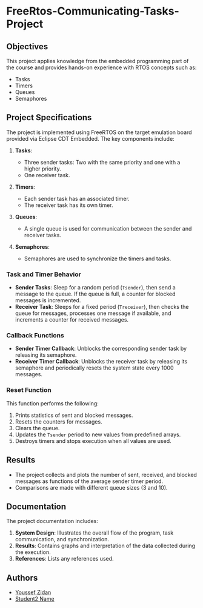 # FreeRtos-Communicating-Tasks-Project

## Objectives
This project applies knowledge from the embedded programming part of the course and provides hands-on experience with RTOS concepts such as:
- Tasks
- Timers
- Queues
- Semaphores

## Project Specifications
The project is implemented using FreeRTOS on the target emulation board provided via Eclipse CDT Embedded. The key components include:

1. **Tasks**:
    - Three sender tasks: Two with the same priority and one with a higher priority.
    - One receiver task.

2. **Timers**:
    - Each sender task has an associated timer.
    - The receiver task has its own timer.

3. **Queues**:
    - A single queue is used for communication between the sender and receiver tasks.

4. **Semaphores**:
    - Semaphores are used to synchronize the timers and tasks.

### Task and Timer Behavior
- **Sender Tasks**: Sleep for a random period (`Tsender`), then send a message to the queue. If the queue is full, a counter for blocked messages is incremented.
- **Receiver Task**: Sleeps for a fixed period (`Treceiver`), then checks the queue for messages, processes one message if available, and increments a counter for received messages.

### Callback Functions
- **Sender Timer Callback**: Unblocks the corresponding sender task by releasing its semaphore.
- **Receiver Timer Callback**: Unblocks the receiver task by releasing its semaphore and periodically resets the system state every 1000 messages.

### Reset Function
This function performs the following:
1. Prints statistics of sent and blocked messages.
2. Resets the counters for messages.
3. Clears the queue.
4. Updates the `Tsender` period to new values from predefined arrays.
5. Destroys timers and stops execution when all values are used.

## Results
- The project collects and plots the number of sent, received, and blocked messages as functions of the average sender timer period.
- Comparisons are made with different queue sizes (3 and 10).

## Documentation
The project documentation includes:
1. **System Design**: Illustrates the overall flow of the program, task communication, and synchronization.
2. **Results**: Contains graphs and interpretation of the data collected during the execution.
3. **References**: Lists any references used.

## Authors
- [Youssef Zidan](link-to-profile)
- [Student2 Name](link-to-profile)

